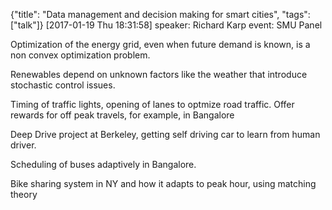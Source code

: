 {"title": "Data management and decision making for smart cities", "tags": ["talk"]}
[2017-01-19 Thu 18:31:58]
speaker: Richard Karp
event: SMU Panel

Optimization of the energy grid, even when future demand is known, is a non convex optimization problem.

Renewables depend on unknown factors like the weather that introduce stochastic control issues.

Timing of traffic lights, opening of lanes to optmize road traffic. Offer rewards for off peak travels, for example, in Bangalore

Deep Drive project at Berkeley, getting self driving car to learn from human driver.

Scheduling of buses adaptively in Bangalore.

Bike sharing system in NY and how it adapts to peak hour, using matching theory

